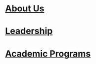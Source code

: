 
# [About Us](https://www.jhu.edu/about/)

# [Leadership](https://www.jhu.edu/about/university-leadership/)

# [Academic Programs](https://e-catalogue.jhu.edu/programs/)



